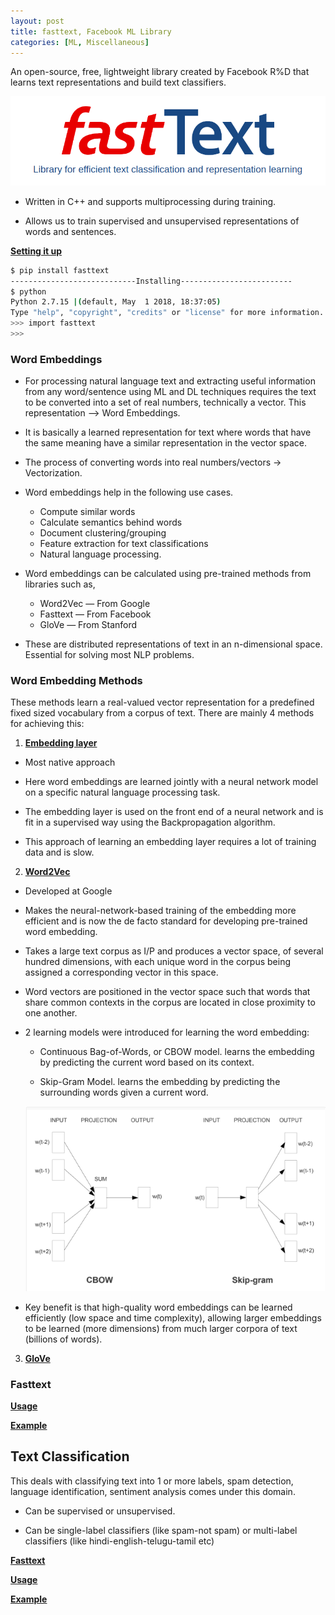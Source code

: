 ```yaml
---
layout: post
title: fasttext, Facebook ML Library
categories: [ML, Miscellaneous]
---
```


An open-source, free, lightweight library created by Facebook R%D that learns text representations and build text classifiers.

![fasttext](../assets/images/FT-1.png)

- Written in C++ and supports multiprocessing during training.

- Allows us to train supervised and unsupervised representations of words and sentences.

<ins>**Setting it up**</ins>
```bash
$ pip install fasttext
----------------------------Installing-------------------------
$ python
Python 2.7.15 |(default, May  1 2018, 18:37:05)
Type "help", "copyright", "credits" or "license" for more information.
>>> import fasttext
>>>
```

### Word Embeddings

- For processing natural language text and extracting useful information from any word/sentence using ML and DL techniques requires the text to be converted into a set of real numbers, technically a vector. This representation —> Word Embeddings.

- It is basically a learned representation for text where words that have the same meaning have a similar representation in the vector space.

- The process of converting words into real numbers/vectors -> Vectorization.


- Word embeddings help in the following use cases.
  - Compute similar words
  - Calculate semantics behind words
  - Document clustering/grouping
  - Feature extraction for text classifications
  - Natural language processing.


- Word embeddings can be calculated using pre-trained methods from libraries such as,
  - Word2Vec — From Google
  - Fasttext — From Facebook
  - GloVe — From Stanford


- These are distributed representations of text in an n-dimensional space. Essential for solving most NLP problems.

### Word Embedding Methods

These methods learn a real-valued vector representation for a predefined fixed sized vocabulary from a corpus of text. There are mainly 4 methods for achieving this:

1. <ins>**Embedding layer**</ins>
  - Most native approach

  - Here word embeddings are learned jointly with a neural network model on a specific natural language processing task.

  - The embedding layer is used on the front end of a neural network and is fit in a supervised way using the Backpropagation algorithm.

  - This approach of learning an embedding layer requires a lot of training data and is slow.

2. <ins>**Word2Vec**</ins>

  - Developed at Google

  - Makes the neural-network-based training of the embedding more efficient and is now the de facto standard for developing pre-trained word embedding.

  - Takes a large text corpus as I/P and produces a vector space, of several hundred dimensions, with each unique word in the corpus being assigned a corresponding vector in this space.

  - Word vectors are positioned in the vector space such that words that share common contexts in the corpus are located in close proximity to one another.

  - 2 learning models were introduced for learning the word embedding:
    - Continuous Bag-of-Words, or CBOW model.
    learns the embedding by predicting the current word based on its context.

    - Skip-Gram Model.
    learns the embedding by predicting the surrounding words given a current word.

    ![](../assets/images/FT-2.png)

  - Key benefit is that high-quality word embeddings can be learned efficiently (low space and time complexity), allowing larger embeddings to be learned (more dimensions) from much larger corpora of text (billions of words).


3. <ins>**GloVe**</ins>

### Fasttext

<ins>**Usage**</ins>  

<ins>**Example**</ins>


## Text Classification
This deals with classifying text into 1 or more labels, spam detection, language identification, sentiment analysis comes under this domain.
  - Can be supervised or unsupervised.

  - Can be single-label classifiers (like spam-not spam) or multi-label classifiers (like hindi-english-telugu-tamil etc)

<ins>**Fasttext**</ins>

<ins>**Usage**</ins>

<ins>**Example**</ins>
